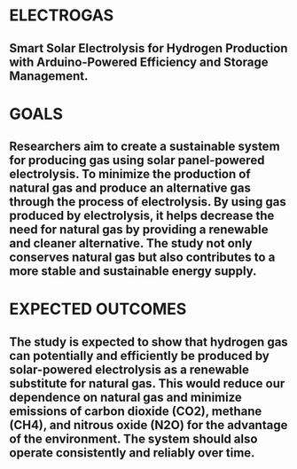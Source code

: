 # ELECTROGAS
## Smart Solar Electrolysis for Hydrogen Production with Arduino-Powered Efficiency and Storage Management.
<h1>
    GOALS
</h1>
<h2>
   Researchers aim to create a sustainable system for producing gas using solar panel-powered electrolysis. To minimize the production of natural gas and produce an alternative gas through the process of electrolysis. By using gas produced by electrolysis, it helps decrease the need for natural gas by providing a renewable and cleaner alternative. The study not only conserves natural gas but also contributes to a more stable and sustainable energy supply.
</h2>
<h1>
   EXPECTED OUTCOMES 
</h1>
<h2>
    The study is expected to show that hydrogen gas can potentially and efficiently be produced by solar-powered electrolysis as a renewable substitute for natural gas. This would reduce our dependence on natural gas and minimize emissions of carbon dioxide (CO2), methane (CH4), and nitrous oxide (N2O) for the advantage of the environment. The system should also operate consistently and reliably over time. 
</h2>